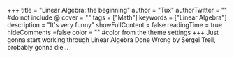 +++
title = "Linear Algebra: the beginning"
author = "Tux"
authorTwitter = "" #do not include @
cover = "" tags = ["Math"]
keywords = ["Linear Algebra"]
description = "It's very funny"
showFullContent = false
readingTime = true
hideComments =false
color = "" #color from the theme settings
+++
Just gonna start working through Linear Algebra Done Wrong by Sergei Treil, probably gonna die...
